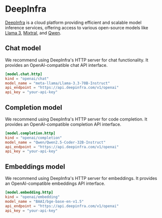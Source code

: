 # DeepInfra

[DeepInfra](https://deepinfra.com/) is a cloud platform providing efficient and scalable model inference services, offering access to various open-source models like [Llama 3](https://deepinfra.com/meta-llama/Llama-3.3-70B-Instruct), [Mixtral](https://deepinfra.com/mistralai/Mixtral-8x7B-Instruct-v0.1), and [Qwen](https://deepinfra.com/Qwen/Qwen2.5-Coder-32B-Instruct).

## Chat model

We recommend using DeepInfra's HTTP server for chat functionality. It provides an OpenAI-compatible chat API interface.

```toml title="~/.tabby/config.toml"
[model.chat.http]
kind = "openai/chat"
model_name = "meta-llama/Llama-3.3-70B-Instruct"
api_endpoint = "https://api.deepinfra.com/v1/openai"
api_key = "your-api-key"
```

## Completion model

We recommend using DeepInfra's HTTP server for code completion. It provides an OpenAI-compatible completion API interface.

```toml title="~/.tabby/config.toml"
[model.completion.http]
kind = "openai/completion"
model_name = "Qwen/Qwen2.5-Coder-32B-Instruct"
api_endpoint = "https://api.deepinfra.com/v1/openai"
api_key = "your-api-key"
```

## Embeddings model

We recommend using DeepInfra's HTTP server for embeddings. It provides an OpenAI-compatible embeddings API interface.

```toml title="~/.tabby/config.toml"
[model.embedding.http]
kind = "openai/embedding"
model_name = "BAAI/bge-base-en-v1.5"
api_endpoint = "https://api.deepinfra.com/v1/openai"
api_key = "your-api-key"
```
